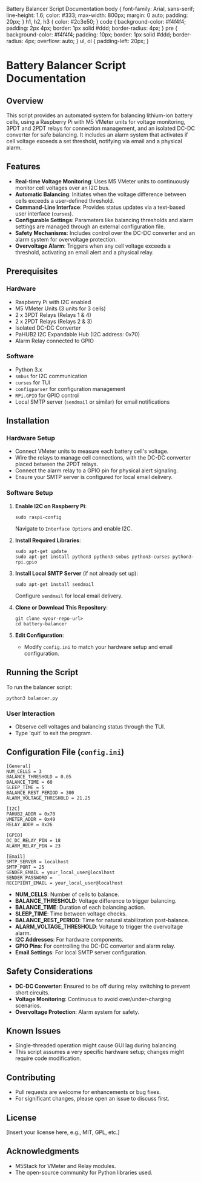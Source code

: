   Battery Balancer Script Documentation body { font-family: Arial, sans-serif; line-height: 1.6; color: #333; max-width: 800px; margin: 0 auto; padding: 20px; } h1, h2, h3 { color: #2c3e50; } code { background-color: #f4f4f4; padding: 2px 4px; border: 1px solid #ddd; border-radius: 4px; } pre { background-color: #f4f4f4; padding: 10px; border: 1px solid #ddd; border-radius: 4px; overflow: auto; } ul, ol { padding-left: 20px; }

Battery Balancer Script Documentation
=====================================

Overview
--------

This script provides an automated system for balancing lithium-ion battery cells, using a Raspberry Pi with M5 VMeter units for voltage monitoring, 3PDT and 2PDT relays for connection management, and an isolated DC-DC converter for safe balancing. It includes an alarm system that activates if cell voltage exceeds a set threshold, notifying via email and a physical alarm.

Features
--------

*   **Real-time Voltage Monitoring**: Uses M5 VMeter units to continuously monitor cell voltages over an I2C bus.
*   **Automatic Balancing**: Initiates when the voltage difference between cells exceeds a user-defined threshold.
*   **Command-Line Interface**: Provides status updates via a text-based user interface (`curses`).
*   **Configurable Settings**: Parameters like balancing thresholds and alarm settings are managed through an external configuration file.
*   **Safety Mechanisms**: Includes control over the DC-DC converter and an alarm system for overvoltage protection.
*   **Overvoltage Alarm**: Triggers when any cell voltage exceeds a threshold, activating an email alert and a physical relay.

Prerequisites
-------------

### Hardware

*   Raspberry Pi with I2C enabled
*   M5 VMeter Units (3 units for 3 cells)
*   2 x 3PDT Relays (Relays 1 & 4)
*   2 x 2PDT Relays (Relays 2 & 3)
*   Isolated DC-DC Converter
*   PaHUB2 I2C Expandable Hub (I2C address: 0x70)
*   Alarm Relay connected to GPIO

### Software

*   Python 3.x
*   `smbus` for I2C communication
*   `curses` for TUI
*   `configparser` for configuration management
*   `RPi.GPIO` for GPIO control
*   Local SMTP server (`sendmail` or similar) for email notifications

Installation
------------

### Hardware Setup

*   Connect VMeter units to measure each battery cell's voltage.
*   Wire the relays to manage cell connections, with the DC-DC converter placed between the 2PDT relays.
*   Connect the alarm relay to a GPIO pin for physical alert signaling.
*   Ensure your SMTP server is configured for local email delivery.

### Software Setup

1.  **Enable I2C on Raspberry Pi**:
    
        sudo raspi-config
    
    Navigate to `Interface Options` and enable I2C.
2.  **Install Required Libraries**:
    
        sudo apt-get update
        sudo apt-get install python3 python3-smbus python3-curses python3-rpi.gpio
    
3.  **Install Local SMTP Server** (if not already set up):
    
        sudo apt-get install sendmail
    
    Configure `sendmail` for local email delivery.
4.  **Clone or Download This Repository**:
    
        git clone <your-repo-url>
        cd battery-balancer
    
5.  **Edit Configuration**:
    *   Modify `config.ini` to match your hardware setup and email configuration.

Running the Script
------------------

To run the balancer script:

    python3 balancer.py

### User Interaction

*   Observe cell voltages and balancing status through the TUI.
*   Type 'quit' to exit the program.

Configuration File (`config.ini`)
---------------------------------

    [General]
    NUM_CELLS = 3
    BALANCE_THRESHOLD = 0.05
    BALANCE_TIME = 60
    SLEEP_TIME = 5
    BALANCE_REST_PERIOD = 300
    ALARM_VOLTAGE_THRESHOLD = 21.25
    
    [I2C]
    PAHUB2_ADDR = 0x70
    VMETER_ADDR = 0x49
    RELAY_ADDR = 0x26
    
    [GPIO]
    DC_DC_RELAY_PIN = 18
    ALARM_RELAY_PIN = 23
    
    [Email]
    SMTP_SERVER = localhost
    SMTP_PORT = 25
    SENDER_EMAIL = your_local_user@localhost
    SENDER_PASSWORD = 
    RECIPIENT_EMAIL = your_local_user@localhost

*   **NUM\_CELLS**: Number of cells to balance.
*   **BALANCE\_THRESHOLD**: Voltage difference to trigger balancing.
*   **BALANCE\_TIME**: Duration of each balancing action.
*   **SLEEP\_TIME**: Time between voltage checks.
*   **BALANCE\_REST\_PERIOD**: Time for natural stabilization post-balance.
*   **ALARM\_VOLTAGE\_THRESHOLD**: Voltage to trigger the overvoltage alarm.
*   **I2C Addresses**: For hardware components.
*   **GPIO Pins**: For controlling the DC-DC converter and alarm relay.
*   **Email Settings**: For local SMTP server configuration.

Safety Considerations
---------------------

*   **DC-DC Converter**: Ensured to be off during relay switching to prevent short circuits.
*   **Voltage Monitoring**: Continuous to avoid over/under-charging scenarios.
*   **Overvoltage Protection**: Alarm system for safety.

Known Issues
------------

*   Single-threaded operation might cause GUI lag during balancing.
*   This script assumes a very specific hardware setup; changes might require code modification.

Contributing
------------

*   Pull requests are welcome for enhancements or bug fixes.
*   For significant changes, please open an issue to discuss first.

License
-------

\[Insert your license here, e.g., MIT, GPL, etc.\]

Acknowledgments
---------------

*   M5Stack for VMeter and Relay modules.
*   The open-source community for Python libraries used.